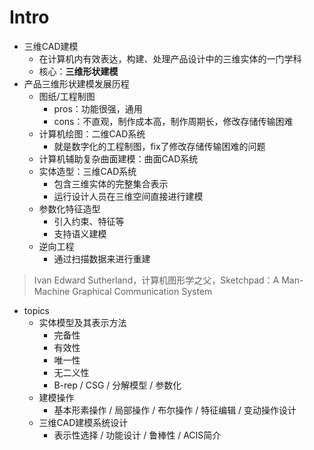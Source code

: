 # Intro

- 三维CAD建模
  - 在计算机内有效表达，构建、处理产品设计中的三维实体的一门学科
  - 核心：**三维形状建模**
- 产品三维形状建模发展历程
  - 图纸/工程制图
    - pros：功能很强，通用
    - cons：不直观，制作成本高，制作周期长，修改存储传输困难
  - 计算机绘图：二维CAD系统
    - 就是数字化的工程制图，fix了修改存储传输困难的问题
  - 计算机辅助复杂曲面建模：曲面CAD系统
  - 实体造型：三维CAD系统
    - 包含三维实体的完整集合表示
    - 运行设计人员在三维空间直接进行建模
  - 参数化特征造型
    - 引入约束、特征等
    - 支持语义建模
  - 逆向工程
    - 通过扫描数据来进行重建

> Ivan Edward Sutherland，计算机图形学之父，Sketchpad：A Man-Machine Graphical Communication System

- topics
  - 实体模型及其表示方法
    - 完备性
    - 有效性
    - 唯一性
    - 无二义性
    - B-rep / CSG / 分解模型 / 参数化
  - 建模操作
    - 基本形素操作 / 局部操作 / 布尔操作 / 特征编辑 / 变动操作设计
  - 三维CAD建模系统设计
    - 表示性选择 / 功能设计 / 鲁棒性 / ACIS简介